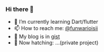 ### Hi there 👋

- 🌱 I’m currently learning Dart/flutter
- 📫 How to reach me: [@funwarioisii](https://twitter.com/funwarioisii)
- 📒 My blog is in [gist](https://gist.gihub.com/funwarioisii)
- 🐣 Now hatching: ...(private project)
